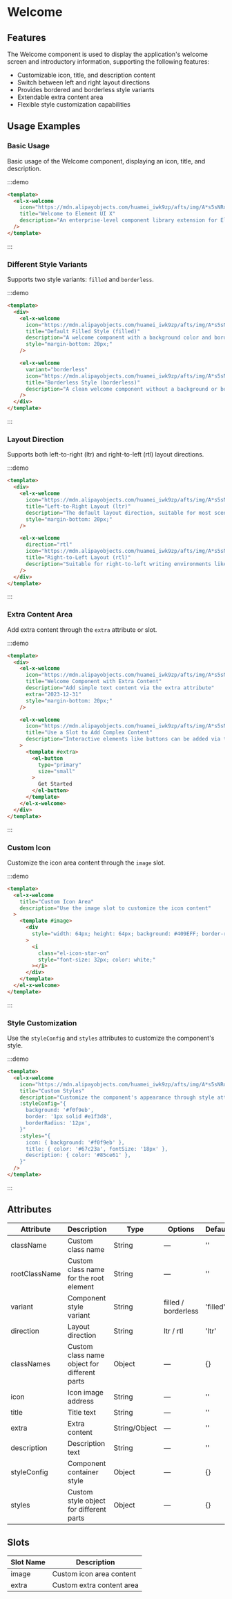 # Welcome

## Features

The Welcome component is used to display the application's welcome screen and introductory information, supporting the following features:

- Customizable icon, title, and description content
- Switch between left and right layout directions
- Provides bordered and borderless style variants
- Extendable extra content area
- Flexible style customization capabilities

## Usage Examples

### Basic Usage

Basic usage of the Welcome component, displaying an icon, title, and description.

:::demo

```html
<template>
  <el-x-welcome
    icon="https://mdn.alipayobjects.com/huamei_iwk9zp/afts/img/A*s5sNRo5LjfQAAAAAAAAAAAAADgCCAQ/fmt.webp"
    title="Welcome to Element UI X"
    description="An enterprise-level component library extension for Element UI"
  />
</template>
```

:::

### Different Style Variants

Supports two style variants: `filled` and `borderless`.

:::demo

```html
<template>
  <div>
    <el-x-welcome
      icon="https://mdn.alipayobjects.com/huamei_iwk9zp/afts/img/A*s5sNRo5LjfQAAAAAAAAAAAAADgCCAQ/fmt.webp"
      title="Default Filled Style (filled)"
      description="A welcome component with a background color and border"
      style="margin-bottom: 20px;"
    />

    <el-x-welcome
      variant="borderless"
      icon="https://mdn.alipayobjects.com/huamei_iwk9zp/afts/img/A*s5sNRo5LjfQAAAAAAAAAAAAADgCCAQ/fmt.webp"
      title="Borderless Style (borderless)"
      description="A clean welcome component without a background or border"
    />
  </div>
</template>
```

:::

### Layout Direction

Supports both left-to-right (ltr) and right-to-left (rtl) layout directions.

:::demo

```html
<template>
  <div>
    <el-x-welcome
      icon="https://mdn.alipayobjects.com/huamei_iwk9zp/afts/img/A*s5sNRo5LjfQAAAAAAAAAAAAADgCCAQ/fmt.webp"
      title="Left-to-Right Layout (ltr)"
      description="The default layout direction, suitable for most scenarios"
      style="margin-bottom: 20px;"
    />

    <el-x-welcome
      direction="rtl"
      icon="https://mdn.alipayobjects.com/huamei_iwk9zp/afts/img/A*s5sNRo5LjfQAAAAAAAAAAAAADgCCAQ/fmt.webp"
      title="Right-to-Left Layout (rtl)"
      description="Suitable for right-to-left writing environments like Arabic"
    />
  </div>
</template>
```

:::

### Extra Content Area

Add extra content through the `extra` attribute or slot.

:::demo

```html
<template>
  <div>
    <el-x-welcome
      icon="https://mdn.alipayobjects.com/huamei_iwk9zp/afts/img/A*s5sNRo5LjfQAAAAAAAAAAAAADgCCAQ/fmt.webp"
      title="Welcome Component with Extra Content"
      description="Add simple text content via the extra attribute"
      extra="2023-12-31"
      style="margin-bottom: 20px;"
    />

    <el-x-welcome
      icon="https://mdn.alipayobjects.com/huamei_iwk9zp/afts/img/A*s5sNRo5LjfQAAAAAAAAAAAAADgCCAQ/fmt.webp"
      title="Use a Slot to Add Complex Content"
      description="Interactive elements like buttons can be added via the extra slot"
    >
      <template #extra>
        <el-button
          type="primary"
          size="small"
        >
          Get Started
        </el-button>
      </template>
    </el-x-welcome>
  </div>
</template>
```

:::

### Custom Icon

Customize the icon area content through the `image` slot.

:::demo

```html
<template>
  <el-x-welcome
    title="Custom Icon Area"
    description="Use the image slot to customize the icon content"
  >
    <template #image>
      <div
        style="width: 64px; height: 64px; background: #409EFF; border-radius: 8px; display: flex; align-items: center; justify-content: center;"
      >
        <i
          class="el-icon-star-on"
          style="font-size: 32px; color: white;"
        ></i>
      </div>
    </template>
  </el-x-welcome>
</template>
```

:::

### Style Customization

Use the `styleConfig` and `styles` attributes to customize the component's style.

:::demo

```html
<template>
  <el-x-welcome
    icon="https://mdn.alipayobjects.com/huamei_iwk9zp/afts/img/A*s5sNRo5LjfQAAAAAAAAAAAAADgCCAQ/fmt.webp"
    title="Custom Styles"
    description="Customize the component's appearance through style attributes"
    :styleConfig="{
      background: '#f0f9eb',
      border: '1px solid #e1f3d8',
      borderRadius: '12px',
    }"
    :styles="{
      icon: { background: '#f0f9eb' },
      title: { color: '#67c23a', fontSize: '18px' },
      description: { color: '#85ce61' },
    }"
  />
</template>
```

:::

## Attributes

| Attribute     | Description                                  | Type          | Options             | Default  |
| ------------- | -------------------------------------------- | ------------- | ------------------- | -------- |
| className     | Custom class name                            | String        | —                   | ''       |
| rootClassName | Custom class name for the root element       | String        | —                   | ''       |
| variant       | Component style variant                      | String        | filled / borderless | 'filled' |
| direction     | Layout direction                             | String        | ltr / rtl           | 'ltr'    |
| classNames    | Custom class name object for different parts | Object        | —                   | {}       |
| icon          | Icon image address                           | String        | —                   | ''       |
| title         | Title text                                   | String        | —                   | ''       |
| extra         | Extra content                                | String/Object | —                   | ''       |
| description   | Description text                             | String        | —                   | ''       |
| styleConfig   | Component container style                    | Object        | —                   | {}       |
| styles        | Custom style object for different parts      | Object        | —                   | {}       |

## Slots

| Slot Name | Description               |
| --------- | ------------------------- |
| image     | Custom icon area content  |
| extra     | Custom extra content area |
